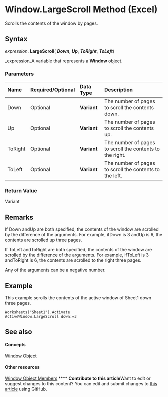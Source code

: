 
# Window.LargeScroll Method (Excel)

Scrolls the contents of the window by pages.


## Syntax

 _expression_. **LargeScroll**( **_Down_**,  **_Up_**,  **_ToRight_**,  **_ToLeft_**)

 _expression_A variable that represents a  **Window** object.


### Parameters



|**Name**|**Required/Optional**|**Data Type**|**Description**|
|:-----|:-----|:-----|:-----|
|Down|Optional| **Variant**|The number of pages to scroll the contents down.|
|Up|Optional| **Variant**|The number of pages to scroll the contents up.|
|ToRight|Optional| **Variant**|The number of pages to scroll the contents to the right.|
|ToLeft|Optional| **Variant**|The number of pages to scroll the contents to the left.|

### Return Value

Variant


## Remarks

If Down andUp are both specified, the contents of the window are scrolled by the difference of the arguments. For example, ifDown is 3 andUp is 6, the contents are scrolled up three pages.

If ToLeft andToRight are both specified, the contents of the window are scrolled by the difference of the arguments. For example, ifToLeft is 3 andToRight is 6, the contents are scrolled to the right three pages.

Any of the arguments can be a negative number.


## Example

This example scrolls the contents of the active window of Sheet1 down three pages.


```
Worksheets("Sheet1").Activate 
ActiveWindow.LargeScroll down:=3
```


## See also


#### Concepts


 [Window Object](8591b1ad-76f8-14e2-9120-406b65093f5a.md)
#### Other resources


 [Window Object Members](f11db427-24a4-041c-2fd5-03ce73ae6c16.md)
****   **Contribute to this article**Want to edit or suggest changes to this content? You can edit and submit changes to  [this article](https://github.com/jhershey00/VBA_Excel_Test/OpenXMLCon/articles/f3d74426-ece5-559f-c8c2-c356eb532217.md) using GitHub.

